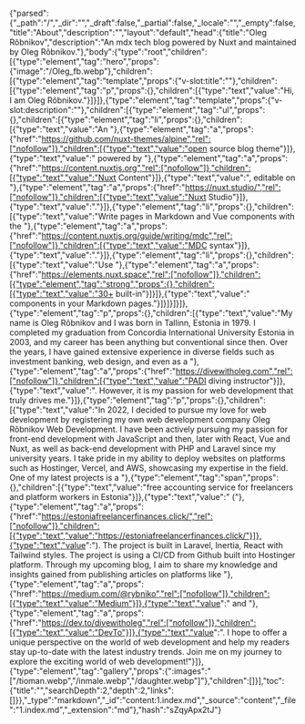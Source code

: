 {"parsed":{"_path":"/","_dir":"","_draft":false,"_partial":false,"_locale":"","_empty":false,"title":"About","description":"","layout":"default","head":{"title":"Oleg Rõbnikov","description":"An mdx tech blog powered by Nuxt and maintained by Oleg Rõbnikov."},"body":{"type":"root","children":[{"type":"element","tag":"hero","props":{"image":"/Oleg_fb.webp"},"children":[{"type":"element","tag":"template","props":{"v-slot:title":""},"children":[{"type":"element","tag":"p","props":{},"children":[{"type":"text","value":"Hi, I am Oleg Rõbnikov."}]}]},{"type":"element","tag":"template","props":{"v-slot:description":""},"children":[{"type":"element","tag":"ul","props":{},"children":[{"type":"element","tag":"li","props":{},"children":[{"type":"text","value":"An "},{"type":"element","tag":"a","props":{"href":"https://github.com/nuxt-themes/alpine","rel":["nofollow"]},"children":[{"type":"text","value":"open source blog theme"}]},{"type":"text","value":" powered by "},{"type":"element","tag":"a","props":{"href":"https://content.nuxtjs.org","rel":["nofollow"]},"children":[{"type":"text","value":"Nuxt Content"}]},{"type":"text","value":", editable on "},{"type":"element","tag":"a","props":{"href":"https://nuxt.studio/","rel":["nofollow"]},"children":[{"type":"text","value":"Nuxt Studio"}]},{"type":"text","value":"."}]},{"type":"element","tag":"li","props":{},"children":[{"type":"text","value":"Write pages in Markdown and Vue components with the "},{"type":"element","tag":"a","props":{"href":"https://content.nuxtjs.org/guide/writing/mdc","rel":["nofollow"]},"children":[{"type":"text","value":"MDC syntax"}]},{"type":"text","value":"."}]},{"type":"element","tag":"li","props":{},"children":[{"type":"text","value":"Use "},{"type":"element","tag":"a","props":{"href":"https://elements.nuxt.space","rel":["nofollow"]},"children":[{"type":"element","tag":"strong","props":{},"children":[{"type":"text","value":"30+ built-in"}]}]},{"type":"text","value":" components in your Markdown pages."}]}]}]}]},{"type":"element","tag":"p","props":{},"children":[{"type":"text","value":"My name is Oleg Rõbnikov and I was born in Tallinn, Estonia in 1979. I completed my graduation from Concordia International University Estonia in 2003, and my career has been anything but conventional since then. Over the years, I have gained extensive experience in diverse fields such as investment banking, web design, and even as a "},{"type":"element","tag":"a","props":{"href":"https://divewitholeg.com","rel":["nofollow"]},"children":[{"type":"text","value":"PADI diving instructor"}]},{"type":"text","value":". However, it is my passion for web development that truly drives me."}]},{"type":"element","tag":"p","props":{},"children":[{"type":"text","value":"In 2022, I decided to pursue my love for web development by registering my own web development company Oleg Rõbnikov Web Development. I have been actively pursuing my passion for front-end development with JavaScript and then, later with React, Vue and Nuxt, as well as back-end development with PHP and Laravel since my university years. I take pride in my ability to deploy websites on platforms such as Hostinger, Vercel, and AWS, showcasing my expertise in the field. One of my latest projects is a "},{"type":"element","tag":"span","props":{},"children":[{"type":"text","value":"free accounting service for freelancers and platform workers in Estonia"}]},{"type":"text","value":" ("},{"type":"element","tag":"a","props":{"href":"https://estoniafreelancerfinances.click/","rel":["nofollow"]},"children":[{"type":"text","value":"https://estoniafreelancerfinances.click/"}]},{"type":"text","value":"). The project is built in Laravel, Inertia, React with Tailwind styles. The project is using a CI/CD from Github built into Hostinger platform. Through my upcoming blog, I aim to share my knowledge and insights gained from publishing articles on platforms like "},{"type":"element","tag":"a","props":{"href":"https://medium.com/@rybniko","rel":["nofollow"]},"children":[{"type":"text","value":"Medium"}]},{"type":"text","value":" and "},{"type":"element","tag":"a","props":{"href":"https://dev.to/divewitholeg","rel":["nofollow"]},"children":[{"type":"text","value":"DevTo"}]},{"type":"text","value":". I hope to offer a unique perspective on the world of web development and help my readers stay up-to-date with the latest industry trends. Join me on my journey to explore the exciting world of web development!"}]},{"type":"element","tag":"gallery","props":{":images":"[\"/tioman.webp\",\"/inmale.webp\",\"/daughter.webp\"]"},"children":[]}],"toc":{"title":"","searchDepth":2,"depth":2,"links":[]}},"_type":"markdown","_id":"content:1.index.md","_source":"content","_file":"1.index.md","_extension":"md"},"hash":"sZqyApx2tJ"}